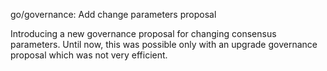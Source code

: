 go/governance: Add change parameters proposal

Introducing a new governance proposal for changing consensus parameters.
Until now, this was possible only with an upgrade governance proposal
which was not very efficient.
